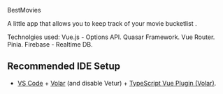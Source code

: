 BestMovies

A little app that allows you to keep track of your movie bucketlist .

Technolgies used:
Vue.js - Options API.
Quasar Framework.
Vue Router.
Pinia.
Firebase - Realtime DB.

## Recommended IDE Setup

- [VS Code](https://code.visualstudio.com/) + [Volar](https://marketplace.visualstudio.com/items?itemName=Vue.volar) (and disable Vetur) + [TypeScript Vue Plugin (Volar)](https://marketplace.visualstudio.com/items?itemName=Vue.vscode-typescript-vue-plugin).

